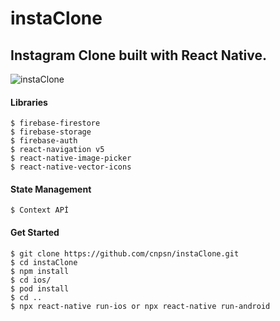 # instaClone
## Instagram Clone built with React Native.

![instaClone](https://user-images.githubusercontent.com/51968635/103566209-a5ff4200-4ed2-11eb-9fb9-ab24f15de79d.gif)

#### Libraries
```
$ firebase-firestore
$ firebase-storage
$ firebase-auth
$ react-navigation v5
$ react-native-image-picker
$ react-native-vector-icons
```
#### State Management
```
$ Context APİ
```
#### Get Started 
```
$ git clone https://github.com/cnpsn/instaClone.git
$ cd instaClone
$ npm install
$ cd ios/
$ pod install
$ cd ..
$ npx react-native run-ios or npx react-native run-android
```
